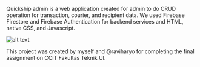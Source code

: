 Quickship admin is a web application created for admin to do CRUD operation for transaction, courier, and recipient data.
We used Firebase Firestore and Firebase Authentication for backend services and  HTML, native CSS, and Javascript.

![alt text](https://ibb.co/ctDTrxD)

This project was created by myself and @raviharyo for completing the final assignment on CCIT Fakultas Teknik UI.